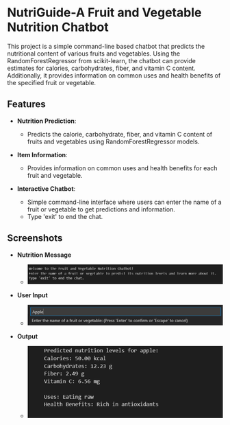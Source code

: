 # NutriGuide-A Fruit and Vegetable Nutrition Chatbot

This project is a simple command-line based chatbot that predicts the nutritional content of various fruits and vegetables. Using the RandomForestRegressor from scikit-learn, the chatbot can provide estimates for calories, carbohydrates, fiber, and vitamin C content. Additionally, it provides information on common uses and health benefits of the specified fruit or vegetable.

## Features

- **Nutrition Prediction**:
  - Predicts the calorie, carbohydrate, fiber, and vitamin C content of fruits and vegetables using RandomForestRegressor models.
  
- **Item Information**:
  - Provides information on common uses and health benefits for each fruit and vegetable.

- **Interactive Chatbot**:
  - Simple command-line interface where users can enter the name of a fruit or vegetable to get predictions and information.
  - Type 'exit' to end the chat.

## Screenshots

- **Nutrition Message**
  - ![Nutrition Message](images/nutri_message.png)
  
- **User Input**
  - ![User Input](images/nutri_input.png)
  
- **Output**
  - ![Output](images/nutri_output.png)
